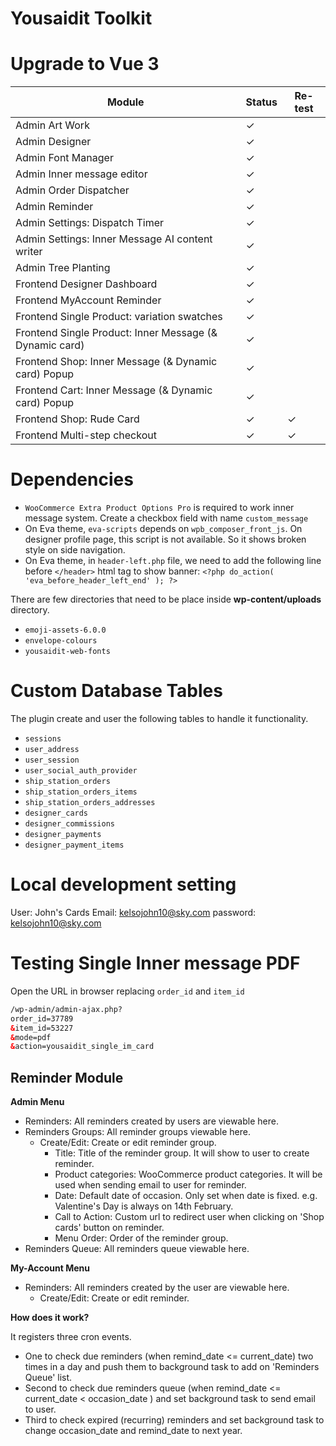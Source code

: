 # Yousaidit Toolkit

# Upgrade to Vue 3

| Module                                                  | Status  | Re-test |
|---------------------------------------------------------|---------|---------|
| Admin Art Work                                          | &check; |         |
| Admin Designer                                          | &check; |         |
| Admin Font Manager                                      | &check; |         |
| Admin Inner message editor                              | &check; |         |
| Admin Order Dispatcher                                  | &check; |         |
| Admin Reminder                                          | &check; |         |
| Admin Settings: Dispatch Timer                          | &check; |         |
| Admin Settings: Inner Message AI content writer         | &check; |         |
| Admin Tree Planting                                     | &check; |         |
| Frontend Designer Dashboard                             | &check; |         |
| Frontend MyAccount Reminder                             | &check; |         |
| Frontend Single Product: variation swatches             | &check; |         |
| Frontend Single Product: Inner Message (& Dynamic card) | &check; |         |
| Frontend Shop: Inner Message (& Dynamic card) Popup     | &check; |         |
| Frontend Cart: Inner Message (& Dynamic card) Popup     | &check; |         |
| Frontend Shop: Rude Card                                | &check; | &check; |
| Frontend Multi-step checkout                            | &check; | &check; |

# Dependencies

* `WooCommerce Extra Product Options Pro` is required to work inner message system. Create a checkbox field with
  name `custom_message`
* On Eva theme, `eva-scripts` depends on `wpb_composer_front_js`. On designer profile page, this script is not
  available. So it shows broken style on side navigation.
* On Eva theme, in `header-left.php` file, we need to add the following line before `</header>` html tag to show banner:
  `<?php do_action( 'eva_before_header_left_end' ); ?>`

There are few directories that need to be place inside **wp-content/uploads** directory.

* `emoji-assets-6.0.0`
* `envelope-colours`
* `yousaidit-web-fonts`

# Custom Database Tables

The plugin create and user the following tables to handle it functionality.

* `sessions`
* `user_address`
* `user_session`
* `user_social_auth_provider`
* `ship_station_orders`
* `ship_station_orders_items`
* `ship_station_orders_addresses`
* `designer_cards`
* `designer_commissions`
* `designer_payments`
* `designer_payment_items`

# Local development setting

User: John's Cards
Email: kelsojohn10@sky.com
password: kelsojohn10@sky.com

# Testing Single Inner message PDF

Open the URL in browser replacing `order_id` and `item_id`

```html
/wp-admin/admin-ajax.php?
order_id=37789
&item_id=53227
&mode=pdf
&action=yousaidit_single_im_card
```

## Reminder Module

**Admin Menu**

* Reminders: All reminders created by users are viewable here.
* Reminders Groups: All reminder groups viewable here.
    * Create/Edit: Create or edit reminder group.
        * Title: Title of the reminder group. It will show to user to create reminder.
        * Product categories: WooCommerce product categories. It will be used when sending email to user for reminder.
        * Date: Default date of occasion. Only set when date is fixed. e.g. Valentine's Day is always on 14th February.
        * Call to Action: Custom url to redirect user when clicking on 'Shop cards' button on reminder.
        * Menu Order: Order of the reminder group.
* Reminders Queue: All reminders queue viewable here.

**My-Account Menu**

* Reminders: All reminders created by the user are viewable here.
    * Create/Edit: Create or edit reminder.

**How does it work?**

It registers three cron events.

* One to check due reminders (when remind_date <= current_date) two times in a day and push them to background task to
  add on 'Reminders Queue' list.
* Second to check due reminders queue (when remind_date <= current_date < occasion_date ) and set background task to
  send email to user.
* Third to check expired (recurring) reminders and set background task to change occasion_date and remind_date to next
  year.
